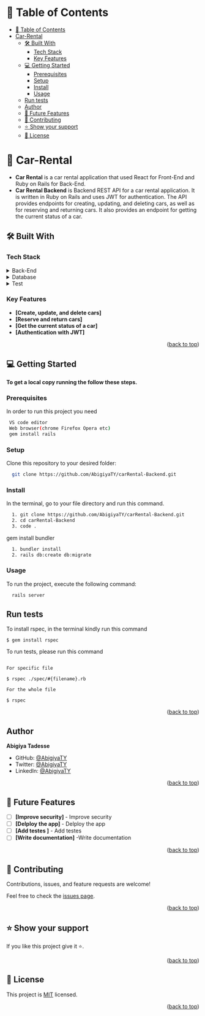 <a name="readme-top"></a>
<!-- TABLE OF CONTENTS -->

# 📗 Table of Contents

- [📗 Table of Contents](#-table-of-contents)
- [ Car-Rental ](#-car-rental-)
  - [🛠 Built With ](#-built-with-)
    - [Tech Stack ](#tech-stack-)
    - [Key Features ](#key-features-)
  - [💻 Getting Started ](#-getting-started-)
    - [Prerequisites](#prerequisites)
    - [Setup](#setup)
    - [Install](#install)
    - [Usage](#usage)
  - [Run tests](#run-tests)
  - [Author ](#author-)
  - [🔭 Future Features ](#-future-features-)
  - [🤝 Contributing ](#-contributing-)
  - [⭐️ Show your support ](#️-show-your-support-)
  - [📝 License ](#-license-)

<!-- PROJECT DESCRIPTION -->

# 📖 Car-Rental <a name="about-project"></a>

- **Car Rental** is a  car rental application that used React for Front-End and Ruby on Rails for Back-End.
- **Car Rental Backend** is Backend REST API for a car rental application. It is written in Ruby on Rails and uses JWT for authentication. The API provides endpoints for creating, updating, and deleting cars, as well as for reserving and returning cars. It also provides an endpoint for getting the current status of a car. 

## 🛠 Built With <a name="built-with"></a>

### Tech Stack <a name="tech-stack"></a>

<details>
  <summary>Back-End</summary>
  <ul>
    <li><a href="https://rubyonrails.org/">Ruby on Rails</a></li>
  </ul>
</details>

<details>
  <summary>Database</summary>
  <ul>
    <li><a href="https://www.postgresql.org/">PostgreSQL</a></li>
  </ul>
</details>

<details>
<summary>Test</summary>
  <ul>
    <li><a href="https://rspec.info/">RSPEC</a></li>
  </ul>
</details>

<!-- Features -->

### Key Features <a name="key-features"></a>

- **[Create, update, and delete cars]**
- **[Reserve and return cars]**
- **[Get the current status of a car]**
- **[Authentication with JWT]**
  

<p align="right">(<a href="#readme-top">back to top</a>)</p>

<!-- GETTING STARTED -->

## 💻 Getting Started <a name="getting-started"></a>

**To get a local copy running the follow these steps.**

### Prerequisites


In order to run this project you need 

```sh
 VS code editor
 Web browser(chrome Firefox Opera etc)
 gem install rails
```

### Setup

Clone this repository to your desired folder:

```sh
  git clone https://github.com/AbigiyaTY/carRental-Backend.git
```

### Install

In the terminal, go to your file directory and run this command.

```sh
  1. git clone https://github.com/AbigiyaTY/carRental-Backend.git
  2. cd carRental-Backend
  3. code .
```
gem install bundler
  ```sh
    1. bundler install
    2. rails db:create db:migrate
  ```

### Usage

To run the project, execute the following command:

```sh
  rails server
```

## Run tests

To install rspec, in the terminal kindly run this command

```
$ gem install rspec
```

To run tests, please run this command

```

For specific file

$ rspec ./spec/#{filename}.rb 

For the whole file

$ rspec 

```

<p align="right">(<a href="#readme-top">back to top</a>)</p>

<!-- AUTHORS -->

## Author <a name="author"></a>
 
 **Abigiya Tadesse**

* GitHub: [@AbigiyaTY](https://github.com/AbigiyaTY)
* Twitter: [@AbigiyaTY](https://twitter.com/AbigiyaTY)
* LinkedIn: [@AbigiyaTY](https://www.linkedin.com/in/AbigiyaTY)

<p align="right">(<a href="#readme-top">back to top</a>)</p>

<!-- FUTURE FEATURES -->

## 🔭 Future Features <a name="future-features"></a>

- [ ] **[Improve security]** - Improve security
- [ ] **[Delploy the app]** - Delploy the app
- [ ] **[Add testes ]** -  Add testes
- [ ] **[Write documentation]** -Write documentation

<p align="right">(<a href="#readme-top">back to top</a>)</p>

<!-- CONTRIBUTING -->

## 🤝 Contributing <a name="contributing"></a>

Contributions, issues, and feature requests are welcome!

Feel free to check the [issues page](../../issues/).

<p align="right">(<a href="#readme-top">back to top</a>)</p>

<!-- SUPPORT -->

## ⭐️ Show your support <a name="support"></a>

If you like this project give it ⭐️.

<p align="right">(<a href="#readme-top">back to top</a>)</p>

<!-- LICENSE -->

## 📝 License <a name="license"></a>

This project is [MIT](./MIT.md) licensed.

<p align="right">(<a href="#readme-top">back to top</a>)</p>
